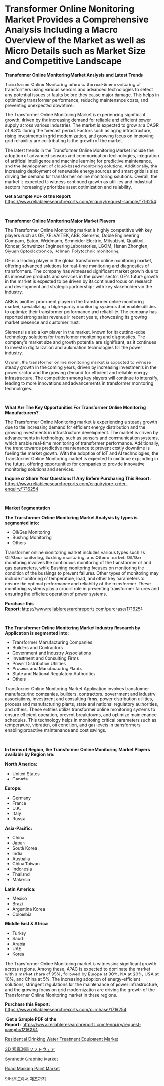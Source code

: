 <p><h1>Transformer Online Monitoring Market Provides a Comprehensive Analysis Including a Macro Overview of the Market as well as Micro Details such as Market Size and Competitive Landscape</h1></p><p><strong>Transformer Online Monitoring Market Analysis and Latest Trends</strong></p>
<p><p>Transformer Online Monitoring refers to the real-time monitoring of transformers using various sensors and advanced technologies to detect any potential issues or faults before they cause major damage. This helps in optimizing transformer performance, reducing maintenance costs, and preventing unexpected downtime.</p><p>The Transformer Online Monitoring Market is experiencing significant growth, driven by the increasing demand for reliable and efficient power supply across various industries. The market is expected to grow at a CAGR of 8.8% during the forecast period. Factors such as aging infrastructure, rising investments in grid modernization, and growing focus on improving grid reliability are contributing to the growth of the market.</p><p>The latest trends in the Transformer Online Monitoring Market include the adoption of advanced sensors and communication technologies, integration of artificial intelligence and machine learning for predictive maintenance, and the development of cloud-based monitoring solutions. Additionally, the increasing deployment of renewable energy sources and smart grids is also driving the demand for transformer online monitoring solutions. Overall, the market is expected to witness continued growth as utilities and industrial sectors increasingly prioritize asset optimization and reliability.</p></p>
<p><strong>Get a Sample PDF of the Report:&nbsp;</strong> <a href="https://www.reliableresearchreports.com/enquiry/request-sample/1716254">https://www.reliableresearchreports.com/enquiry/request-sample/1716254</a></p>
<p>&nbsp;</p>
<p><strong>Transformer Online Monitoring Major Market Players</strong></p>
<p><p>The Transformer Online Monitoring market is highly competitive with key players such as GE, KELVAITEK, ABB, Siemens, Doble Engineering Company, Eaton, Weidmann, Schneider Electric, Mitsubishi, Qualitrol, Koncar, Schweitzer Engineering Laboratories, LGOM, Henan Zhongfen, Siyuan Optoelectronics, Kelman, Polytechnic monitoring. </p><p>GE is a leading player in the global transformer online monitoring market, offering advanced solutions for real-time monitoring and diagnostics of transformers. The company has witnessed significant market growth due to its innovative products and services in the power sector. GE's future growth in the market is expected to be driven by its continued focus on research and development and strategic partnerships with key stakeholders in the industry.</p><p>ABB is another prominent player in the transformer online monitoring market, specializing in high-quality monitoring systems that enable utilities to optimize their transformer performance and reliability. The company has reported strong sales revenue in recent years, showcasing its growing market presence and customer trust.</p><p>Siemens is also a key player in the market, known for its cutting-edge technology solutions for transformer monitoring and diagnostics. The company's market size and growth potential are significant, as it continues to invest in digitalization and automation technologies for the power industry.</p><p>Overall, the transformer online monitoring market is expected to witness steady growth in the coming years, driven by increasing investments in the power sector and the growing demand for efficient and reliable energy infrastructure. The competition among key players will continue to intensify, leading to more innovations and advancements in transformer monitoring technologies.</p></p>
<p>&nbsp;</p>
<p><strong>What Are The Key Opportunities For Transformer Online Monitoring Manufacturers?</strong></p>
<p><p>The Transformer Online Monitoring market is experiencing a steady growth due to the increasing demand for efficient energy distribution and the growing investments in infrastructure development. The market is driven by advancements in technology, such as sensors and communication systems, which enable real-time monitoring of transformer performance. Additionally, the trend towards predictive maintenance to prevent costly downtime is fueling the market growth. With the adoption of IoT and AI technologies, the Transformer Online Monitoring market is expected to continue expanding in the future, offering opportunities for companies to provide innovative monitoring solutions and services.</p></p>
<p><strong>Inquire or Share Your Questions If Any Before Purchasing This Report:</strong> <a href="https://www.reliableresearchreports.com/enquiry/pre-order-enquiry/1716254">https://www.reliableresearchreports.com/enquiry/pre-order-enquiry/1716254</a></p>
<p>&nbsp;</p>
<p><strong>Market Segmentation</strong></p>
<p><strong>The Transformer Online Monitoring Market Analysis by types is segmented into:</strong></p>
<p><ul><li>Oil/Gas Monitoring</li><li>Bushing Monitoring</li><li>Others</li></ul></p>
<p><p>Transformer online monitoring market includes various types such as Oil/Gas monitoring, Bushing monitoring, and Others market. Oil/Gas monitoring involves the continuous monitoring of the transformer oil and gas parameters, while Bushing monitoring focuses on monitoring the condition of the bushings to prevent failures. Other types of monitoring may include monitoring of temperature, load, and other key parameters to ensure the optimal performance and reliability of the transformer. These monitoring systems play a crucial role in preventing transformer failures and ensuring the efficient operation of power systems.</p></p>
<p><strong>Purchase this Report:&nbsp;</strong><a href="https://www.reliableresearchreports.com/purchase/1716254">https://www.reliableresearchreports.com/purchase/1716254</a></p>
<p>&nbsp;</p>
<p><strong>The Transformer Online Monitoring Market Industry Research by Application is segmented into:</strong></p>
<p><ul><li>Transformer Manufacturing Companies</li><li>Builders and Contractors</li><li>Government and Industry Associations</li><li>Investment and Consulting Firms</li><li>Power Distribution Utilities</li><li>Process and Manufacturing Plants</li><li>State and National Regulatory Authorities</li><li>Others</li></ul></p>
<p><p>Transformer Online Monitoring Market Application involves transformer manufacturing companies, builders, contractors, government and industry associations, investment and consulting firms, power distribution utilities, process and manufacturing plants, state and national regulatory authorities, and others. These entities utilize transformer online monitoring systems to ensure efficient operation, prevent breakdowns, and optimize maintenance schedules. This technology helps in monitoring critical parameters such as temperature, vibration, oil condition, and gas levels in transformers, enabling proactive maintenance and cost savings.</p></p>
<p>&nbsp;</p>
<p><strong>In terms of Region, the Transformer Online Monitoring Market Players available by Region are:</strong></p>
<p>
    <p> <strong> North America: </strong>
        <ul>
            <li>United States</li>
            <li>Canada</li>
        </ul>
        </p> 
    <p> <strong> Europe: </strong>
        <ul>
            <li>Germany</li>
            <li>France</li>
            <li>U.K.</li>
            <li>Italy</li>
            <li>Russia</li>
        </ul>
        </p> 
    <p> <strong> Asia-Pacific: </strong>
        <ul>
            <li>China</li>
            <li>Japan</li>
            <li>South Korea</li>
            <li>India</li>
            <li>Australia</li>
            <li>China Taiwan</li>
            <li>Indonesia</li>
            <li>Thailand</li>
            <li>Malaysia</li>
        </ul>
        </p> 
    <p> <strong> Latin America: </strong>
        <ul>
            <li>Mexico</li>
            <li>Brazil</li>
            <li>Argentina Korea</li>
            <li>Colombia</li>
        </ul>
        </p> 
    <p> <strong> Middle East & Africa: </strong>
        <ul>
            <li>Turkey</li>
            <li>Saudi</li>
            <li>Arabia</li>
            <li>UAE</li>
            <li>Korea</li>
        </ul>
    </p>
    </p>
<p><p>The Transformer Online Monitoring market is witnessing significant growth across regions. Among these, APAC is expected to dominate the market with a market share of 35%, followed by Europe at 30%, NA at 20%, USA at 10%, and China at 5%. The increasing adoption of energy-efficient solutions, stringent regulations for the maintenance of power infrastructure, and the growing focus on grid modernization are driving the growth of the Transformer Online Monitoring market in these regions.</p></p>
<p><strong>Purchase this Report: </strong><a href="https://www.reliableresearchreports.com/purchase/1716254">https://www.reliableresearchreports.com/purchase/1716254</a></p>
<p>&nbsp;<strong>Get a Sample PDF of the Report:&nbsp;&nbsp;</strong><a href="https://www.reliableresearchreports.com/enquiry/request-sample/1716254">https://www.reliableresearchreports.com/enquiry/request-sample/1716254</a></p>
<p><strong></strong></p>
<p><p><a href="https://silk-columnist-571.notion.site/Residential-Drinking-Water-Treatment-Equipment-Market-Size-Focuses-on-Market-Dynamics-In-Depth-Anal-d789f2abaeea4920ba3a1bb9cba0c388">Residential Drinking Water Treatment Equipment Market</a></p><p><a href="https://medium.com/@suplazad62/3d%E5%86%99%E7%9C%9F%E6%B8%AC%E9%87%8F%E3%82%BD%E3%83%95%E3%83%88%E3%82%A6%E3%82%A7%E3%82%A2%E3%81%AE%E5%B8%82%E5%A0%B4%E3%82%B7%E3%82%A7%E3%82%A2%E3%81%AE%E9%80%B2%E5%8C%96%E3%81%A8%E5%B8%82%E5%A0%B4%E6%88%90%E9%95%B7%E3%81%AE%E5%8B%95%E5%90%912024%E5%B9%B4%E3%81%8B%E3%82%892031%E5%B9%B4%E3%81%BE%E3%81%A7-109a097b176d">3D 写真測量ソフトウェア</a></p><p><a href="https://view.publitas.com/reportprime-1/synthetic-graphite-market-size-growth-outlook-from-2024-to-2031-projecting-at-markets-trends-analysis-by-application-regional-outlook-and-revenue/">Synthetic Graphite Market</a></p><p><a href="https://view.publitas.com/reportprime-1/road-marking-paint-market-size-share-trends-analysis-report-by-application-regional-outlook-competitive-strategies-and-segment-forecasts-2024-2031/">Road Marking Paint Market</a></p><p><a href="https://medium.com/@grozeliatrueheartb2i231y9/2024%EB%85%84%EB%B6%80%ED%84%B0-2031%EB%85%84%EA%B9%8C%EC%A7%80%EC%9D%98-%EC%A0%9C%EC%A1%B0%EC%97%85-%EC%8B%9C%EC%9E%A5-%EB%B6%84%EC%84%9D-%EB%B0%8F-%ED%81%AC%EA%B8%B0-%EC%98%88%EC%B8%A1%EC%97%90-%EB%8C%80%ED%95%9C-%EC%9D%B8%EB%B0%94%EC%9A%B4%EB%93%9C-6ea7b639d4cb">인바운드에서 제조까지</a></p></p>